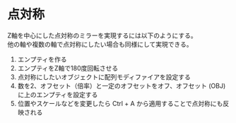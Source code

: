 # 点対称

Z軸を中心にした点対称のミラーを実現するには以下のようにする。  
他の軸や複数の軸で点対称にしたい場合も同様にして実現できる。

1. エンプティを作る
2. エンプティをZ軸で180度回転させる
3. 点対称にしたいオブジェクトに配列モディファイアを設定する
4. 数を2、オフセット（倍率）と一定のオフセットをオフ、オフセット (OBJ) に上のエンプティを設定する
5. 位置やスケールなどを変更したら Ctrl + A から適用することで点対称にも反映される
